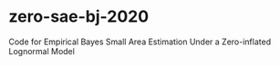 # zero-sae-bj-2020
 Code for Empirical Bayes Small Area Estimation Under a Zero-inflated Lognormal Model
